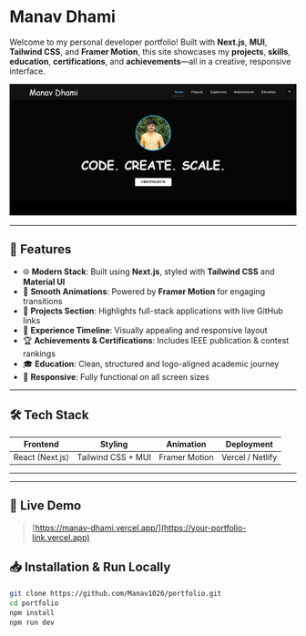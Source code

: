 
 # Manav Dhami 

Welcome to my personal developer portfolio! Built with **Next.js**, **MUI**, **Tailwind CSS**, and **Framer Motion**, this site showcases my **projects**, **skills**, **education**, **certifications**, and **achievements**—all in a creative, responsive interface.

![Portfolio Screenshot](my-portfolio/public/images/preview.png)

---

## 📌 Features

- 🌐 **Modern Stack**: Built using **Next.js**, styled with **Tailwind CSS** and **Material UI**
- 🎨 **Smooth Animations**: Powered by **Framer Motion** for engaging transitions
- 💼 **Projects Section**: Highlights full-stack applications with live GitHub links
- 🧠 **Experience Timeline**: Visually appealing and responsive layout
- 🏆 **Achievements & Certifications**: Includes IEEE publication & contest rankings
- 🎓 **Education**: Clean, structured and logo-aligned academic journey
- 📱 **Responsive**: Fully functional on all screen sizes

---

## 🛠️ Tech Stack

| Frontend         | Styling               | Animation        | Deployment     |
|------------------|------------------------|------------------|----------------|
| React (Next.js)  | Tailwind CSS + MUI     | Framer Motion    | Vercel / Netlify |

---

---

## 🔗 Live Demo

> [https://manav-dhami.vercel.app/](https://your-portfolio-link.vercel.app)


## 📥 Installation & Run Locally

```bash
git clone https://github.com/Manav1026/portfolio.git
cd portfolio
npm install
npm run dev
```


